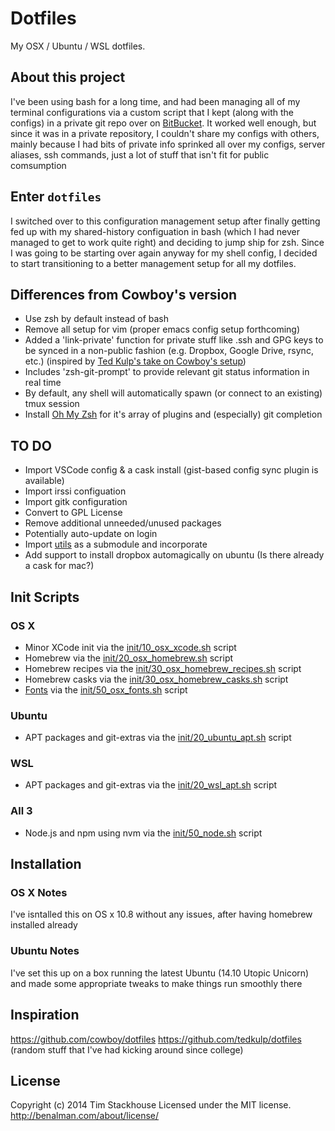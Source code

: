 # Dotfiles

My OSX / Ubuntu / WSL dotfiles.

## About this project

I've been using bash for a long time, and had been managing all of my terminal configurations via a custom script that I kept (along with the configs) in a private git repo over on [BitBucket](http://www.bitbucket.org/).  It worked well enough, but since it was in a private repository, I couldn't share my configs with others, mainly because I had bits of private info sprinked all over my configs, server aliases, ssh commands, just a lot of stuff that isn't fit for public comsumption

## Enter `dotfiles`

I switched over to this configuration management setup after finally getting fed up with my shared-history configuation in bash (which I had never managed to get to work quite right) and deciding to jump ship for zsh.  Since I was going to be starting over again anyway for my shell config, I decided to start transitioning to a better management setup for all my dotfiles.

## Differences from Cowboy's version

* Use zsh by default instead of bash
* Remove all setup for vim (proper emacs config setup forthcoming)
* Added a 'link-private' function for private stuff like .ssh and GPG keys to be synced in a non-public fashion (e.g. Dropbox, Google Drive, rsync, etc.) (inspired by [Ted Kulp's take on Cowboy's setup](https://github.com/tedkulp/dotfiles))
* Includes 'zsh-git-prompt' to provide relevant git status information in real time
* By default, any shell will automatically spawn (or connect to an existing) tmux session
* Install [Oh My Zsh](http://ohmyz.sh/) for it's array of plugins and (especially) git completion

## TO DO

* Import VSCode config & a cask install (gist-based config sync plugin is available)
* Import irssi configuation
* Import gitk configuration
* Convert to GPL License
* Remove additional unneeded/unused packages
* Potentially auto-update on login
* Import [utils](https://github.com/tstackhouse/utils) as a submodule and incorporate
* Add support to install dropbox automagically on ubuntu (Is there already a cask for mac?)

## Init Scripts

### OS X

* Minor XCode init via the [init/10_osx_xcode.sh](init/10_osx_xcode.sh) script
* Homebrew via the [init/20_osx_homebrew.sh](init/20_osx_homebrew.sh) script
* Homebrew recipes via the [init/30_osx_homebrew_recipes.sh](init/30_osx_homebrew_recipes.sh) script
* Homebrew casks via the [init/30_osx_homebrew_casks.sh](init/30_osx_homebrew_casks.sh) script
* [Fonts](/cowboy/dotfiles/tree/master/conf/osx/fonts) via the [init/50_osx_fonts.sh](init/50_osx_fonts.sh) script

### Ubuntu

* APT packages and git-extras via the [init/20_ubuntu_apt.sh](init/20_ubuntu_apt.sh) script

### WSL

* APT packages and git-extras via the [init/20_wsl_apt.sh](init/20_wsl_apt.sh) script

### All 3

* Node.js and npm using nvm via the [init/50_node.sh](init/50_node.sh) script

## Installation

### OS X Notes

I've isntalled this on OS x 10.8 without any issues, after having homebrew installed already

### Ubuntu Notes

I've set this up on a box running the latest Ubuntu (14.10 Utopic Unicorn) and made some appropriate tweaks to make things run smoothly there

## Inspiration
<https://github.com/cowboy/dotfiles>
<https://github.com/tedkulp/dotfiles>
(random stuff that I've had kicking around since college)

## License
Copyright (c) 2014 Tim Stackhouse
Licensed under the MIT license.
<http://benalman.com/about/license/>
